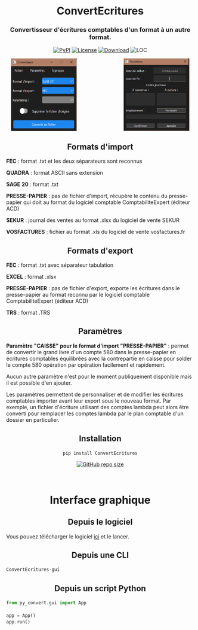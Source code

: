 <h1 align="center">ConvertEcritures</h1>

<h3 align="center">Convertisseur d'écritures comptables d'un format à un autre format.</h3>

<div align="center">
    
  [![PyPI](https://img.shields.io/pypi/v/ConvertEcritures?style=flat)](https://pypi.org/project/ConvertEcritures)
  <a href="https://opensource.org/license/mit">![License](https://img.shields.io/badge/License-MIT-blue)</a>
  <a href="https://github.com/Atem83/ConvertEcritures/archive/refs/heads/main.zip">![Download](https://img.shields.io/badge/Source_Code-Download-blue)</a>
  ![LOC](https://tokei.rs/b1/github/Atem83/ConvertEcritures?category=lines)
  
</div>

<div align="center">
  <div style="display: flex; justify-content: space-around; gap: 100px;">
    <img src="https://raw.githubusercontent.com/Atem83/ConvertEcritures/main/images/GUI.png" alt="GUI" style="width: 35%;">
    <img src="https://raw.githubusercontent.com/Atem83/ConvertEcritures/main/images/GUI Settings.png" alt="GUI Settings" style="width: 35%;">
  </div>
</div>

<h2 align="center"> Formats d'import </h2>

**FEC** : format .txt et les deux séparateurs sont reconnus

**QUADRA** : format ASCII sans extension

**SAGE 20** : format .txt

**PRESSE-PAPIER** : pas de fichier d'import, récupère le contenu du presse-papier qui doit au format du logiciel comptable ComptabiliteExpert (éditeur ACD)

**SEKUR** : journal des ventes au format .xlsx du logiciel de vente SEKUR

**VOSFACTURES** : fichier au format .xls du logiciel de vente vosfactures.fr

<h2 align="center"> Formats d'export </h2>

**FEC** : format .txt avec séparateur tabulation

**EXCEL** : format .xlsx

**PRESSE-PAPIER** : pas de fichier d'export, exporte les écritures dans le presse-papier au format reconnu par le logiciel comptable ComptabiliteExpert (éditeur ACD)

**TRS** : format .TRS

<h2 align="center"> Paramètres </h2>

**Paramètre "CAISSE" pour le format d'import "PRESSE-PAPIER"** : permet de convertir le grand livre d'un compte 580 dans le presse-papier en écritures comptables équilibrées avec la contrepartie en caisse pour solder le compte 580 opération par opération facilement et rapidement.

Aucun autre paramètre n'est pour le moment publiquement disponible mais il est possible d'en ajouter.

Les paramètres permettent de personnaliser et de modifier les écritures comptables importer avant leur export sous le nouveau format.
Par exemple, un fichier d'écriture utilisant des comptes lambda peut alors être converti pour remplacer les comptes lambda par le plan comptable d'un dossier en particulier.

<h2 align="center"> Installation </h2>

<div align="center">

```
pip install ConvertEcritures
```

[<img alt="GitHub repo size" src="https://img.shields.io/github/repo-size/Atem83/ConvertEcritures?&color=green&label=Source%20Code&logo=Python&logoColor=yellow&style=for-the-badge"  width="300">](https://github.com/Atem83/ConvertEcritures/archive/refs/heads/main.zip)

</div>

<br>

<h1 align="center"> Interface graphique </h1>

<h2 align="center"> Depuis le logiciel </h2>

Vous pouvez télécharger le logiciel [ici](https://github.com/Atem83/ConvertEcritures/releases/latest) et le lancer.

<h2 align="center"> Depuis une CLI </h2>

```bash
ConvertEcritures-gui
```

<h2 align="center"> Depuis un script Python </h2>

```python
from py_convert.gui import App

app = App()
app.run()
```